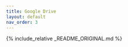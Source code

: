 ```yaml
---
title: Google Drive
layout: default
nav_order: 3
---
```


{% include_relative _README_ORIGINAL.md %}
